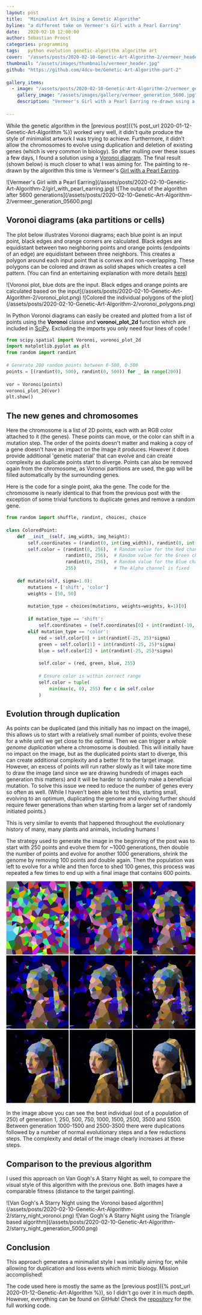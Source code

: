 ```yaml
---
layout: post
title:  "Minimalist Art Using a Genetic Algorithm"
byline: "a different take on Vermeer's Girl with a Pearl Earring"
date:   2020-02-10 12:00:00
author: Sebastian Proost
categories: programming
tags:	python evolution genetic-algorithm algorithm art
cover:  "/assets/posts/2020-02-10-Genetic-Art-Algorithm-2/vermeer_header.jpg"
thumbnail: "/assets/images/thumbnails/vermeer_header.jpg"
github: "https://github.com/4dcu-be/Genetic-Art-Algorithm-part-2"

gallery_items:
  - image: "/assets/posts/2020-02-10-Genetic-Art-Algorithm-2/vermeer_generation_05600.png"
    gallery_image: "/assets/images/gallery/vermeer_generation_5600.jpg"
    description: "Vermeer's Girl with a Pearl Earring re-drawn using a genetic algorithm in a minimalist style using a Voronoi diagram."

---
```


While the genetic algorithm in the [previous post]({% post_url 2020-01-12-Genetic-Art-Algorithm %})
worked very well, it didn't quite produce the style of minimalist artwork I was trying to achieve. Furthermore, it didn't allow
the chromosomes to evolve using duplication and deletion of existing genes (which is very common in biology). So
after mulling over these issues a few days, I found a solution using a [Voronoi diagram]. The final 
result (shown below) is much closer to what I was aiming for. The painting to re-drawn by the algorithm this time is
Vermeer's [Girl with a Pearl Earring].

<div class="gallery-2-col" markdown="1">
![Vermeer's Girl with a Pearl Earring](/assets/posts/2020-02-10-Genetic-Art-Algorithm-2/girl_with_pearl_earring.jpg)
![The output of the algorithm after 5600 generations](/assets/posts/2020-02-10-Genetic-Art-Algorithm-2/vermeer_generation_05600.png)
</div>

## Voronoi diagrams (aka partitions or cells)

The plot below illustrates Voronoi diagrams; each blue point is an input point, black edges and orange corners are 
calculated. Black edges are equidistant between two neighboring points and orange points (endpoints of an edge) are equidistant 
between three neighbors. This creates a polygon around each input point that is convex and non-overlapping. These 
polygons can be colored and drawn as solid shapes which creates a cell pattern. (You can find an entertaining 
explanation with more details [here](https://youtu.be/Q804hv73L6U?t=66))

<div class="gallery-2-col" markdown="1">
![Voronoi plot, blue dots are the input. Black edges and orange points are calculated based on the input](/assets/posts/2020-02-10-Genetic-Art-Algorithm-2/voronoi_plot.png)
![Colored the individual polygons of the plot](/assets/posts/2020-02-10-Genetic-Art-Algorithm-2/voronoi_polygons.png)
</div>

In Python Voronoi diagrams can easily be created and plotted from a list of points using the **Voronoi** classe and **voronoi_plot_2d**
function which are included in [SciPy]. Excluding the imports you only need four lines of code !

```python
from scipy.spatial import Voronoi, voronoi_plot_2d
import matplotlib.pyplot as plt
from random import randint

# Generate 200 random points between 0-500, 0-500
points = [(randint(0, 500), randint(0, 500)) for _ in range(200)]

vor = Voronoi(points)
voronoi_plot_2d(vor)
plt.show()
```

## The new genes and chromosomes

Here the chromosome is a list of 2D points, each with an RGB color attached to it (the genes). These points can move, 
or the color can shift in a mutation step. The order of the points doesn't matter and making a copy of a gene doesn't 
have an impact on the image it produces. However it does provide additional 'genetic material' that can evolve and 
can create complexity as duplicate points start to diverge. Points can also be removed again from the chromosome, as 
Voronoi partitions are used, the gap will be filled automatically by the surrounding genes. 

Here is the code for a single point, aka the gene. The code for the chromosome is nearly identical to that from the
previous post with the exception of some trivial functions to duplicate genes and remove a random gene.

```python
from random import shuffle, randint, choices, choice

class ColoredPoint:
    def __init__(self, img_width, img_height):
        self.coordinates = (randint(0, int(img_width)), randint(0, int(img_height)))
        self.color = (randint(0, 256),  # Random value for the Red channel
                      randint(0, 256),  # Random value for the Green channel
                      randint(0, 256),  # Random value for the Blue channel
                      255)              # The Alpha channel is fixed

    def mutate(self, sigma=1.0):
        mutations = ['shift', 'color']
        weights = [50, 50]

        mutation_type = choices(mutations, weights=weights, k=1)[0]

        if mutation_type == 'shift':
            self.coordinates = (self.coordinates[0] + int(randint(-10, 10)*sigma), self.coordinates[1] + int(randint(-10, 10)*sigma))
        elif mutation_type == 'color':
            red = self.color[0] + int(randint(-25, 25)*sigma)
            green = self.color[1] + int(randint(-25, 25)*sigma)
            blue = self.color[2] + int(randint(-25, 25)*sigma)

            self.color = (red, green, blue, 255)

            # Ensure color is within correct range
            self.color = tuple(
                min(max(c, 0), 255) for c in self.color
            )
```

## Evolution through duplication

As points can be duplicated (and this initially has no impact on the image), this allows us to start with a relatively 
small number of points, evolve these for a while until we get close to the 
optimal. Then we can trigger a *whole genome duplication* where a chromosome is doubled. This will initially have no
impact on the image, but as the duplicated points start to diverge, this can create additional complexity and a better fit
to the target image. However, an excess of points will run rather slowly as it will take more time to draw the image (and
since we are drawing hundreds of images each generation this matters) and it will be harder to randomly make a beneficial mutation.
To solve this issue we need to reduce the number of genes every so often as well. (While I haven't been able to test this, 
starting small, evolving to an optimum, duplicating the genome and evolving further should require fewer generations than when 
starting from a larger set of randomly initiated points.)

This is very similar to events that happened throughout the evolutionary history of many, many plants and animals, 
including humans ! 

The strategy used to generate the image in the beginning of the post was to start with 250 points and evolve them for 
~1000 generations, then double the number of points and evolve for another 1000 generations, shrink the genome by 
removing 100 points and double again. Then the population was left to evolve for a while and then force to shed 100 
genes, this process was repeated a few times to end up with a final image that contains 600 points. 

![The evolution at generation 1, 250, 500, 750, 1000, 1500, 2500, 3500 and 5500](/assets/posts/2020-02-10-Genetic-Art-Algorithm-2/vermeer_evolution.png)

In the image above you can see the best individual (out of a population of 250) of generation 1, 250, 500, 750, 1000, 
1500, 2500, 3500 and 5500. Between generation 1000-1500 and 2500-3500 there were duplications followed by a number of 
normal evolutionary steps and a few reductions steps. The complexity and detail of the image clearly increases at these
steps.


## Comparison to the previous algorithm

I used this approach on Van Gogh's A Starry Night as well, to compare the visual style of this algorithm with the previous
one. Both images have a comparable fitness (distance to the target painting).

<div class="gallery-2-col" markdown="1">
![Van Gogh's A Starry Night using the Voronoi based algorithm](/assets/posts/2020-02-10-Genetic-Art-Algorithm-2/starry_night_voronoi.png)
![Van Gogh's A Starry Night using the Triangle based algorithm](/assets/posts/2020-02-10-Genetic-Art-Algorithm-2/starry_night_generation_5000.png)
</div>

## Conclusion

This approach generates a minimalist style I was initially aiming for, while allowing for duplication and loss events
which mimic biology. Mission accomplished! 

The code used here is mostly the same as the [previous post]({% post_url 2020-01-12-Genetic-Art-Algorithm %}), so I 
didn't go over it in much depth. However, everything can be found on GitHub! Check the
[repository](https://github.com/4dcu-be/Genetic-Art-Algorithm-part-2) for the full working code.

[Voronoi diagram]: https://en.wikipedia.org/wiki/Voronoi_diagram
[Girl with a Pearl Earring]: https://en.wikipedia.org/wiki/Girl_with_a_Pearl_Earring
[SciPy]: https://www.scipy.org/
